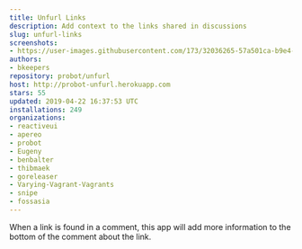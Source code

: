 ```yaml
---
title: Unfurl Links
description: Add context to the links shared in discussions
slug: unfurl-links
screenshots:
- https://user-images.githubusercontent.com/173/32036265-57a501ca-b9e4-11e7-9db3-52374fb7290c.png
authors:
- bkeepers
repository: probot/unfurl
host: http://probot-unfurl.herokuapp.com
stars: 55
updated: 2019-04-22 16:37:53 UTC
installations: 249
organizations:
- reactiveui
- apereo
- probot
- Eugeny
- benbalter
- thibmaek
- goreleaser
- Varying-Vagrant-Vagrants
- snipe
- fossasia
---
```


When a link is found in a comment, this app will add more information to the bottom of the comment about the link.
